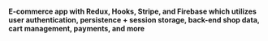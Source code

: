 #### E-commerce app with Redux, Hooks, Stripe, and Firebase which utilizes user authentication, persistence + session storage, back-end shop data, cart management, payments, and more
